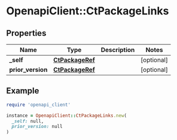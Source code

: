 # OpenapiClient::CtPackageLinks

## Properties

| Name | Type | Description | Notes |
| ---- | ---- | ----------- | ----- |
| **_self** | [**CtPackageRef**](CtPackageRef.md) |  | [optional] |
| **prior_version** | [**CtPackageRef**](CtPackageRef.md) |  | [optional] |

## Example

```ruby
require 'openapi_client'

instance = OpenapiClient::CtPackageLinks.new(
  _self: null,
  prior_version: null
)
```

